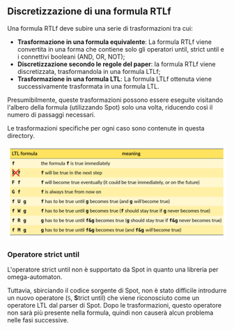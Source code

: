 ## Discretizzazione di una formula RTLf
Una formula RTLf deve subire una serie di trasformazioni tra cui:
- **Trasformazione in una formula equivalente**: La formula RTLf viene convertita in una forma che contiene solo gli operatori until, strict until e i connettivi booleani (AND, OR, NOT);
- **Discretizzazione secondo le regole del paper**: la formula RTLf viene discretizzata, trasformandola in una formula LTLf;
- **Trasformazione in una formula LTL**: La formula LTLf ottenuta viene successivamente trasformata in una formula LTL.

Presumibilmente, queste trasformazioni possono essere eseguite visitando l'albero della formula (utilizzando Spot) solo una volta, riducendo così il numero di passaggi necessari.

Le trasformazioni specifiche per ogni caso sono contenute in questa directory.

![img.png](spot-ltl.png)

### Operatore strict until
L'operatore strict until non è supportato da Spot in quanto una libreria per omega-automaton.

Tuttavia, sbirciando il codice sorgente di Spot, non è stato difficile introdurre un nuovo operatore (`S`, **S**trict until)
che viene riconosciuto come un operatore LTL dal parser di Spot. Dopo le trasformazioni, questo operatore non sarà più presente nella formula, quindi non causerà alcun problema nelle fasi successive.